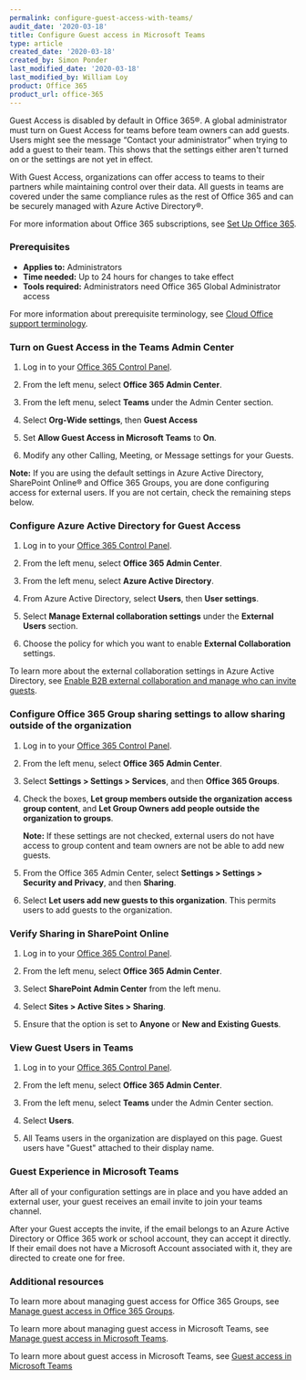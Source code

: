 ```yaml
---
permalink: configure-guest-access-with-teams/
audit_date: '2020-03-18'
title: Configure Guest access in Microsoft Teams
type: article
created_date: '2020-03-18'
created_by: Simon Ponder
last_modified_date: '2020-03-18'
last_modified_by: William Loy
product: Office 365
product_url: office-365
---
```


Guest Access is disabled by default in Office 365&reg;. A global administrator must turn on Guest Access for teams before team owners can add guests. Users might see the message “Contact your administrator” when trying to add a guest to their team. This shows that the settings either aren't turned on or the settings are not yet in effect.

With Guest Access, organizations can offer access to teams to their partners while maintaining control over their data. All guests in teams are covered under the same compliance rules as the rest of Office 365 and can be securely managed with Azure Active Directory&reg;.

For more information about Office 365 subscriptions, see [Set Up Office 365](/how-to/set-up-office-365).

### Prerequisites

- **Applies to:** Administrators
- **Time needed:** Up to 24 hours for changes to take effect
- **Tools required:** Administrators need Office 365 Global Administrator access

For more information about prerequisite terminology, see [Cloud Office support terminology](/how-to/cloud-office-support-terminology).

### Turn on Guest Access in the Teams Admin Center

1.	Log in to your [Office 365 Control Panel](https://office365.cp.rackspace.com).

2.	From the left menu, select **Office 365 Admin Center**.

3.  From the left menu, select **Teams** under the Admin Center section.

4.  Select **Org-Wide settings**, then **Guest Access**

5.  Set **Allow Guest Access in Microsoft Teams** to **On**.

6.  Modify any other Calling, Meeting, or Message settings for your Guests.

**Note:** If you are using the default settings in Azure Active Directory, SharePoint Online&reg; and Office 365 Groups, you are done configuring access for external users. If you are not certain, check the remaining steps below.

### Configure Azure Active Directory for Guest Access

1.	Log in to your [Office 365 Control Panel](https://office365.cp.rackspace.com).

2.	From the left menu, select **Office 365 Admin Center**.

3.  From the left menu, select **Azure Active Directory**.

4.  From Azure Active Directory, select **Users**, then **User settings**.

5.  Select **Manage External collaboration settings** under the **External Users** section.

6.  Choose the policy for which you want to enable **External Collaboration** settings.

To learn more about the external collaboration settings in Azure Active Directory, see [Enable B2B external collaboration and manage who can invite guests](https://docs.microsoft.com/en-us/azure/active-directory/b2b/delegate-invitations).

### Configure Office 365 Group sharing settings to allow sharing outside of the organization

1. Log in to your [Office 365 Control Panel](https://office365.cp.rackspace.com).

2. From the left menu, select **Office 365 Admin Center**.

3. Select **Settings > Settings > Services**, and then **Office 365 Groups**.

4. Check the boxes, **Let group members outside the organization access group content**, and **Let Group Owners add people outside the organization to groups**.

   **Note:** If these settings are not checked, external users do not have access to group content and team owners are not be able to add new guests.

5. From the Office 365 Admin Center, select **Settings > Settings > Security and Privacy**, and then **Sharing**.

6. Select **Let users add new guests to this organization**. This permits users to add guests to the organization.

### Verify Sharing in SharePoint Online

1.	Log in to your [Office 365 Control Panel](https://office365.cp.rackspace.com).

2.	From the left menu, select **Office 365 Admin Center**.

3.  Select **SharePoint Admin Center** from the left menu.

4.  Select **Sites > Active Sites > Sharing**.

5.  Ensure that the option is set to **Anyone** or **New and Existing Guests**.

### View Guest Users in Teams

1.	Log in to your [Office 365 Control Panel](https://office365.cp.rackspace.com).

2.	From the left menu, select **Office 365 Admin Center**.

3.  From the left menu, select **Teams** under the Admin Center section.

4.  Select **Users**.

5.  All Teams users in the organization are displayed on this page. Guest users have "Guest" attached to their display name.

### Guest Experience in Microsoft Teams

After all of your configuration settings are in place and you have added an external user, your guest receives an email invite to join your teams channel.

After your Guest accepts the invite, if the email belongs to an Azure Active Directory or Office 365 work or school account, they can accept it directly. If their email does not have a Microsoft Account associated with it, they are directed to create one for free.

### Additional resources

To learn more about managing guest access for Office 365 Groups, see [Manage guest access in Office 365 Groups](https://docs.microsoft.com/en-us/microsoft-365/admin/create-groups/manage-guest-access-in-groups?view=o365-worldwide).

To learn more about managing guest access in Microsoft Teams, see [Manage guest access in Microsoft Teams](https://docs.microsoft.com/en-us/microsoftteams/manage-guests).

To learn more about guest access in Microsoft Teams, see [Guest access in Microsoft Teams](https://docs.microsoft.com/en-us/microsoftteams/guest-access)
